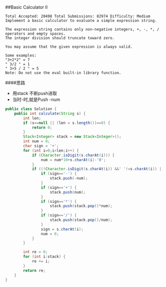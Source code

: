 ##Basic Calculator II

	Total Accepted: 20498 Total Submissions: 82974 Difficulty: Medium
	Implement a basic calculator to evaluate a simple expression string.

	The expression string contains only non-negative integers, +, -, *, / operators and empty spaces.
    The integer division should truncate toward zero.

	You may assume that the given expression is always valid.

	Some examples:
	"3+2*2" = 7
	" 3/2 " = 1
	" 3+5 / 2 " = 5
	Note: Do not use the eval built-in library function.

####思路
- 用stack 不断push进取
- 当时-时,就是Push -num

```java
public class Solution {
    public int calculate(String s) {
        int len;
        if (s==null || (len = s.length())==0) {
            return 0;
        }
        Stack<Integer> stack = new Stack<Integer>();
        int num = 0;
        char sign = '+';
        for (int i=0;i<len;i++) {
            if (Character.isDigit(s.charAt(i))) {
                num = num*10+s.charAt(i)-'0';
            }
            if ((!Character.isDigit(s.charAt(i)) &&' '!=s.charAt(i)) || i==len-1) {
                if (sign=='-') {
                    stack.push(-num);
                }
                if (sign=='+') {
                    stack.push(num);
                }
                if (sign=='*') {
                    stack.push(stack.pop()*num);
                }
                if (sign=='/') {
                    stack.push(stack.pop()/num);
                }
                sign = s.charAt(i);
                num = 0;
            }
        }

        int re = 0;
        for (int i:stack) {
            re += i;
        }
        return re;
    }
}
```
